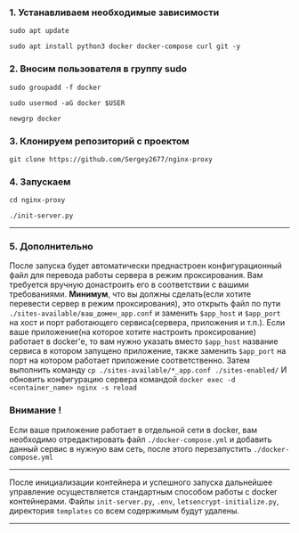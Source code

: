 ### 1. Устанавливаем необходимые зависимости

`sudo apt update`

`sudo apt install python3 docker docker-compose curl git -y`

### 2. Вносим пользователя в группу sudo

`sudo groupadd -f docker`

`sudo usermod -aG docker $USER`

`newgrp docker`

### 3. Клонируем репозиторий с проектом

`git clone https://github.com/Sergey2677/nginx-proxy`

### 4. Запускаем

`cd nginx-proxy`

`./init-server.py`

***

### 5. Дополнительно

После запуска будет автоматически преднастроен конфигурационный файл для перевода
работы сервера в режим проксирования. Вам требуется вручную донастроить его в
соответствии с вашими требованиями. **Минимум**, что вы должны сделать(если хотите
перевести сервер в режим проксирования), это открыть файл по
пути `./sites-available/ваш_домен_app.conf` и заменить `$app_host` и `$app_port`
на хост и порт работающего сервиса(сервера, приложения и т.п.). Если ваше приложение(на которое хотите
настроить проксирование) работает
в docker'е, то вам нужно указать вместо `$app_host` название сервиса в котором
запущено приложение, также заменить `$app_port` на порт на котором работает приложение
соответственно.
Затем выполнить команду  `cp ./sites-available/*_app.conf ./sites-enabled/`
И обновить конфигурацию сервера командой `docker exec -d <container_name> nginx -s reload`

### Внимание !

Если ваше приложение работает в отдельной сети в docker, вам необходимо отредактировать файл
`./docker-compose.yml` и добавить данный сервис в нужную вам сеть, после этого перезапустить `./docker-compose.yml`

*** 

После инициализации контейнера и успешного запуска дальнейшее управление осуществляется
стандартным способом работы с docker контейнерами. Файлы `init-server.py`, `.env`,
`letsencrypt-initialize.py`, директория `templates` со всем содержимым будут удалены.

***

